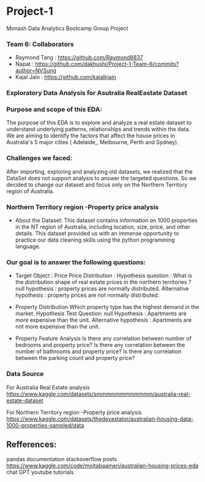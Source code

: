 # Project-1
Monash Data Analytics Bootcamp Group Project

### Team 6: Collaborators
+ Raymond Tang : https://github.com/Raymond8837
+ Napat        : https://github.com/dakhushi/Project-1-Team-6/commits?author=NVSung
+ Kajal Jain   : https://github.com/kajalkjain

### Exploratory Data Analysis for Asutralia RealEastate Dataset

### Purpose and scope of this EDA:
The purpose of this EDA is to explore and analyze a real estate dataset to understand underlying patterns, relationships and trends within the data. We are aiming to identify the factors that affect the house prices in Australia's 5 major cities ( Adelaide,, Melbourne, Perth and Sydney).

### Challenges we faced: 
After importing, exploring and analyzing old datasets, we realized that the DataSet does not support analysis to answer the targeted questions. So we decided to change our dataset and focus only on the Northern Territory region of Australia. 

### Northern Territory region -Property price analysis
+ About the Dataset: 
This dataset contains information on 1000 properties in the NT region of Australia, including location, size, price, and other details.
This dataset provided us with an immense opportunity to practice our data cleaning skills using the python programming language.

### Our goal is to answer the following questions:

+ Target Object : Price
Price Distribution :
Hypothesis question    :  What is the distribution shape of real estate prices in the northern territories  ?
null hypothesis            : property prices are normally distributed. 
Alternative hypothesis : property prices are not normally distributed.

+ Property Distribution
Which property type has the highest demand in the market.
Hypothesis Test Question: null Hypothesis : Apartments are more expensive than the unit.
Alternative hypothesis : Apartments are not more expensive than the unit.

+ Property Feature Analysis
Is there any correlation between number of bedrooms and property price?
Is there any correlation between the number of bathrooms and property price?
Is there any correlation between the parking count and property price?

### Data Source
For Australia Real Estate analysis
https://www.kaggle.com/datasets/smmmmmmmmmmmm/australia-real-estate-dataset

For Northern Territory region -Property price analysis
https://www.kaggle.com/datasets/thedevastator/australian-housing-data-1000-properties-sampled/data

## Refferences:
pandas documentation
stackoverflow posts
https://www.kaggle.com/code/mojtabaameri/australian-housing-prices-eda
chat GPT
youtube tutorials
